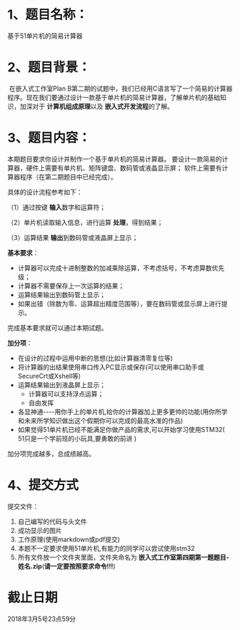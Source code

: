 # 1、题目名称：

基于51单片机的简易计算器

# 2、题目背景：

​	在嵌入式工作室Plan B第二期的试题中，我们已经用C语言写了一个简易的计算器程序。现在我们要通过设计一款基于单片机的简易计算器，了解单片机的基础知识，加深对于 **计算机组成原理**以及 **嵌入式开发流程**的了解。

# 3、题目内容：

本期题目要求你设计并制作一个基于单片机的简易计算器。
要设计一款简易的计算器，硬件上需要有单片机、矩阵键盘、数码管或液晶显示屏；
软件上需要有计算器程序（在第二期题目中已经完成）。

具体的设计流程参考如下：

（1）通过按键 **输入**数字和运算符；

（2）单片机读取输入信息，进行运算 **处理**，得到结果；

（3）运算结果 **输出**到数码管或液晶屏上显示；

**基本要求**：

- 计算器可以完成十进制整数的加减乘除运算，不考虑括号，不考虑算数优先级；
- 计算器不需要保存上一次运算的结果；
- 运算结果输出到数码管上显示；
- 如果出错（除数为零、运算超出精度范围等），要在数码管或显示屏上进行提示。

完成基本要求就可以通过本期试题。

**加分项**：

- 在设计的过程中运用中断的思想(比如计算器清零复位等)
- 将计算器的出结果使用串口传入PC显示或保存(可以使用串口助手或SecureCrt或Xshell等)
- 运算结果输出到液晶屏上显示；
  - 计算器可以支持浮点运算；
  - 自由发挥
- 各显神通----用你手上的单片机,给你的计算器加上更多更帅的功能(用你所学和未来所学知识做出这个假期你可以完成的最高水准的作品)
- 如果觉得51单片机已经不能满足你做产品的需求,可以开始学习使用STM32( 51只是一个学前班的小玩具,要勇敢的前进 )

加分项完成越多，总成绩越高。

# 4、提交方式

提交文件：

1. 自己编写的代码与头文件
2. 成功显示的图片
3. 工作原理(使用markdown或pdf提交)
4. 本题不一定要求使用51单片机,有能力的同学可以尝试使用stm32
5. 所有文件放一个文件夹里面，文件夹命名为 **嵌入式工作室第四期第一题题目-姓名.zip**(**请一定要按照要求命令!!!**)

# 截止日期
2018年3月5号23点59分




